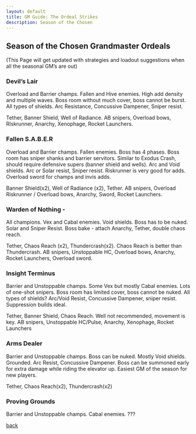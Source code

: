 ```yaml
---
layout: default
title: GM Guide: The Ordeal Strikes
description: Season of the Chosen 
---
```


## Season of the Chosen Grandmaster Ordeals

(This Page will get updated with strategies and loadout suggestions when all the seasonal GM’s are out)


### Devil’s Lair
Overload and Barrier champs. Fallen and Hive enemies. High add density and multiple waves. Boss room without much cover, boss cannot be burst. All types of shields. Arc Resistance, Concussive Dampener, Sniper resist.

Tether, Banner Shield, Well of Radiance.
AB snipers, Overload bows, RIskrunner, Anarchy, Xenophage, Rocket Launchers.


### Fallen S.A.B.E.R
Overload and Barrier champs. Fallen enemies. Boss has 4 phases. Boss room has sniper shanks and barrier servitors. Similar to Exodus Crash, should require defensive supers (banner shield and wells). Arc and Void shields. Arc or Solar resist, Sniper resist. Riskrunner is very good for adds. Overload sword for champs and invis adds.

Banner Shield(x2), Well of Radiance (x2), Tether.
AB snipers, Overload Riskrunner / Overload bows, Anarchy, Sword, Rocket Launchers. 


### Warden of Nothing - 
All champions. Vex and Cabal enemies. Void shields. Boss has to be nuked. Solar and Sniper Resist. Boss bake - attach Anarchy, Tether, double chaos reach.

Tether, Chaos Reach (x2), Thundercrash(x2). Chaos Reach is better than Thundercrash.
AB snipers, Unstoppable HC, Overload bows, Anarchy, Rocket Launchers, Overload sword.

### Insight Terminus 
Barrier and Unstoppable champs. Some Vex but mostly Cabal enemies. Lots of one-shot snipers. Boss room has limited cover, boss cannot be nuked. All types of shields? Arc/Void Resist, Concussive Dampener, sniper resist. Suppression builds ideal.

Tether, Banner Shield, Chaos Reach. Well not recommended, movement is key.
AB snipers, Unstoppable HC/Pulse, Anarchy, Xenophage, Rocket Launchers


### Arms Dealer 
Barrier and Unstoppable champs. Boss can be nuked. Mostly Void shields. Grounded. Arc Resist, Concussive Dampener. Boss can be summoned early for extra damage while riding the elevator up. Easiest GM of the season for new players.

Tether, Chaos Reach(x2), Thundercrash(x2) 


### Proving Grounds 
Barrier and Unstoppable champs. Cabal enemies. ???


[back](./)
